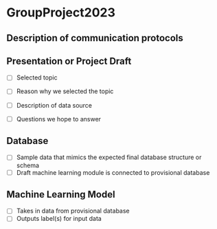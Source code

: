 # GroupProject2023

## Description of communication protocols


## Presentation or Project Draft

- [ ] Selected topic

- [ ] Reason why we selected the topic

- [ ] Description of data source

- [ ] Questions we hope to answer

## Database

- [ ] Sample data that mimics the expected final database structure or schema
- [ ] Draft machine learning module is connected to provisional database

## Machine Learning Model

- [ ] Takes in data from provisional database
- [ ] Outputs label(s) for input data
